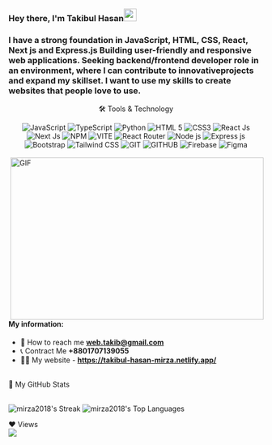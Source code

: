 ### Hey there, I'm  Takibul Hasan<img src="https://media.giphy.com/media/hvRJCLFzcasrR4ia7z/giphy.gif" height="25px" width="25px">



### I have a strong foundation in JavaScript, HTML, CSS, React, Next js and Express.js Building user-friendly and responsive web applications. Seeking backend/frontend developer role in an environment, where I can contribute to innovativeprojects and expand my skillset. I want to use my skills to create websites that people love to use.

<div align="center">
<p align="center">🛠 Tools & Technology</p>



<img src="https://img.shields.io/badge/JavaScript-F7DF1E?style=for-the-badge&logo=javascript&logoColor=black" alt="JavaScript" />

<img src="https://img.shields.io/badge/TypeScript-3178C6?style=for-the-badge&logo=typescript&logoColor=white" alt="TypeScript" />

<img src="https://img.shields.io/badge/Python-3776AB?style=for-the-badge&logo=python&logoColor=white" alt="Python" />


<img src="https://img.shields.io/badge/HTML5-E34F26?style=for-the-badge&logo=html5&logoColor=white" alt="HTML 5" />
<img src="https://img.shields.io/badge/CSS3-1572B6?style=for-the-badge&logo=css3&logoColor=white" alt="CSS3" />

<img src="https://img.shields.io/badge/ReactJs-61DAFB?style=for-the-badge&logo=react&logoColor=white" alt="React Js" />


<img src="https://img.shields.io/badge/Next.js-000000?style=for-the-badge&logo=nextdotjs&logoColor=white" alt="Next Js" />

<img src="https://img.shields.io/badge/npm-CB3837?style=for-the-badge&logo=npm&logoColor=white" alt="NPM" />
<img src="https://img.shields.io/badge/Vite-646CFF?style=for-the-badge&logo=vite&logoColor=white" alt="VITE" />
<img src="https://img.shields.io/badge/-React%20Router-CA4245?style=for-the-badge&logo=react-router&logoColor=white" alt="React Router" />

<img src="https://img.shields.io/badge/Node-72ac5a?style=for-the-badge&logo=javascript&logoColor=white" alt="Node js"/>
<img src="https://img.shields.io/badge/Express-000000?style=for-the-badge&logo=express&logoColor=yellow" alt="Express js" />

<img src="https://img.shields.io/badge/Bootstrap-7952B3?style=for-the-badge&logo=bootstrap&logoColor=white" alt="Bootstrap" />
<img src="https://img.shields.io/badge/Tailwind_CSS-38B2AC?style=for-the-badge&logo=tailwind-css&logoColor=white" alt="Tailwind CSS" />

<img src="https://img.shields.io/badge/Git-F05032?style=for-the-badge&logo=git&logoColor=white" alt="GIT" />
<img src="https://img.shields.io/badge/GitHub-181717?style=for-the-badge&logo=github&logoColor=white" alt="GITHUB" />



<img src="https://img.shields.io/badge/firebase-ffca28?style=for-the-badge&logo=firebase&logoColor=black" alt="Firebase" />


<img src="https://img.shields.io/badge/Figma-1E1E1E?style=for-the-badge&logo=Figma&logoColor=white" alt="Figma" />

</div>

<br>





<img align="right" alt="GIF" src="code.gif" width="500" height="320" />

#### My information:

- 📧 How to reach me **web.takib@gmail.com**
- 📞 Contract Me **+8801707139055**
- 🧑‍💻 My website - **https://takibul-hasan-mirza.netlify.app/**




<br>

<summary>📝 My GitHub Stats</summary>
<br>


  ![mirza2018's Streak](https://github-readme-streak-stats.herokuapp.com/?user=mirza2018&theme=gruvbox&hide_border=false)
![mirza2018's Top Languages](https://github-readme-stats.vercel.app/api/top-langs/?username=mirza2018&theme=gruvbox&show_icons=true&hide_border=false&layout=compact)


<summary>❤ Views</summary>
<a href="https://github.com/Meghna-DAS/github-profile-views-counter">
    <img src="https://komarev.com/ghpvc/?username=mirza2018">
</a>

